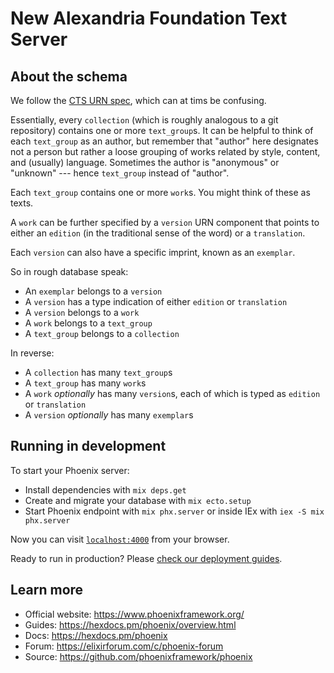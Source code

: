 # New Alexandria Foundation Text Server

## About the schema

We follow the [CTS URN spec](http://cite-architecture.github.io/ctsurn_spec/),
which can at tims be confusing.

Essentially, every `collection` (which is roughly analogous to a git repository)
contains one or more `text_group`s. It can be helpful to think of each
`text_group` as an author, but remember that "author" here designates not a
person but rather a loose grouping of works related by style, content, and
(usually) language. Sometimes the author is "anonymous" or "unknown" --- hence
`text_group` instead of "author".

Each `text_group` contains one or more `work`s. You might think of these as
texts.

A `work` can be further specified by a `version` URN component that points to
either an `edition` (in the traditional sense of the word) or a `translation`.

Each `version` can also have a specific imprint, known as an `exemplar`.

So in rough database speak:

- An `exemplar` belongs to a `version`
- A `version` has a type indication of either `edition` or `translation`
- A `version` belongs to a `work`
- A `work` belongs to a `text_group`
- A `text_group` belongs to a `collection`

In reverse:

- A `collection` has many `text_group`s
- A `text_group` has many `work`s
- A `work` _optionally_ has many `version`s, each of which is typed as `edition` or
  `translation`
- A `version` _optionally_ has many `exemplar`s

## Running in development

To start your Phoenix server:

  * Install dependencies with `mix deps.get`
  * Create and migrate your database with `mix ecto.setup`
  * Start Phoenix endpoint with `mix phx.server` or inside IEx with `iex -S mix phx.server`

Now you can visit [`localhost:4000`](http://localhost:4000) from your browser.

Ready to run in production? Please [check our deployment guides](https://hexdocs.pm/phoenix/deployment.html).

## Learn more

  * Official website: https://www.phoenixframework.org/
  * Guides: https://hexdocs.pm/phoenix/overview.html
  * Docs: https://hexdocs.pm/phoenix
  * Forum: https://elixirforum.com/c/phoenix-forum
  * Source: https://github.com/phoenixframework/phoenix
